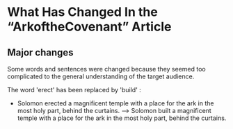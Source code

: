 # What Has Changed In the “ArkoftheCovenant” Article

## Major changes
Some words and sentences were changed because they seemed too complicated to the general understanding of the target audience.

The word 'erect' has been replaced by 'build' : 
- Solomon erected a magnificent temple with a place for the ark in the most holy part, behind the curtains.
 --> Solomon built a magnificent temple with a place for the ark in the most holy part, behind the curtains.



